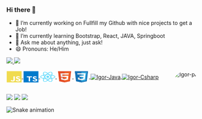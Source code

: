 ### Hi there 👋

- 🔭 I’m currently working on Fullfill my Github with nice projects to get a Job! 
- 🌱 I’m currently learning Bootstrap, React, JAVA, Springboot
- 💬 Ask me about anything, just ask!
- 😄 Pronouns: He/Him
<!---- ⚡ Fun fact: ...-->
<!--- 👯 I’m looking to collaborate on ...-->
<!---- 🤔 I’m looking for help with ...-->

<div style="display: inline_block">
  <a href="https://github.com/tompsonigor">
  <img width="48%" src="https://github-readme-stats.vercel.app/api?username=tompsonigor&show_icons=true&theme=chartreuse-dark&include_all_commits=true&count_private=true"/>
  <img width="48%" src="https://github-readme-stats.vercel.app/api/top-langs/?username=tompsonigor&layout=compact&langs_count=7&theme=chartreuse-dark"/>
</div>

<div style="display: inline_block"><br>
  <img align="center" alt="Igor-Js" height="30" width="40" src="https://raw.githubusercontent.com/devicons/devicon/master/icons/javascript/javascript-plain.svg">
  <img align="center" alt="Igor-Ts" height="30" width="40" src="https://raw.githubusercontent.com/devicons/devicon/master/icons/typescript/typescript-plain.svg">
  <img align="center" alt="Igor-React" height="30" width="40" src="https://raw.githubusercontent.com/devicons/devicon/master/icons/react/react-original.svg">
  <img align="center" alt="Igor-HTML" height="30" width="40" src="https://raw.githubusercontent.com/devicons/devicon/master/icons/html5/html5-original.svg">
  <img align="center" alt="Igor-CSS" height="30" width="40" src="https://raw.githubusercontent.com/devicons/devicon/master/icons/css3/css3-original.svg">
  <img align="center" alt="Igor-Java" height="30" width="40" src="https://cdn.jsdelivr.net/gh/devicons/devicon/icons/java/java-original-wordmark.svg">
  <img align="center" alt="Igor-Csharp" height="30" width="40" src="https://cdn.jsdelivr.net/gh/devicons/devicon/icons/spring/spring-original.svg">
  <img align="right" alt="Igor-pic" height="150" style="border-radius:50px;" src="https://cdn.discordapp.com/attachments/953849435035693098/967176701106880523/ezgif.com-gif-maker.gif?width=676&height=676">
</div>
 
  ##

<div> 
 	<a href="https://www.twitch.tv/tompside" target="_blank"><img src="https://img.shields.io/badge/Twitch-9146FF?style=for-the-badge&logo=twitch&logoColor=white" target="_blank"></a>
  <a href = "mailto:tompson.igor@outlook.com"><img src="https://img.shields.io/badge/-Gmail-%23333?style=for-the-badge&logo=gmail&logoColor=white" target="_blank"></a>
  <a href="https://www.linkedin.com/in/igor-tompson-a53987137/" target="_blank"><img src="https://img.shields.io/badge/-LinkedIn-%230077B5?style=for-the-badge&logo=linkedin&logoColor=white" target="_blank"></a> 

![Snake animation](https://github.com/tompsonigor/tompsonigor/blob/output/github-contribution-grid-snake.svg)

</div>
